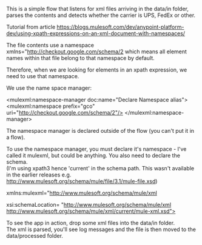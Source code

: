 This is a simple flow that listens for xml files arriving in the data/in folder, parses the contents and detects whether the carrier is UPS, FedEx or other.


Tutorial from article https://blogs.mulesoft.com/dev/anypoint-platform-dev/using-xpath-expressions-on-an-xml-document-with-namespaces/

The file contents use a namespace xmlns="http://checkout.google.com/schema/2 which means all element names within that file belong to that namespace by default.

Therefore, when we are looking for elements in an xpath expression, we need to use that namespace.

We use the name space manager:

<mulexml:namespace-manager doc:name="Declare Namespace alias">
    <mulexml:namespace prefix="gco" uri="http://checkout.google.com/schema/2"/>
</mulexml:namespace-manager>

The namespace manager is declared outside of the flow (you can't put it in a flow).

To use the namespace manager, you must declare it's namespace - I've called it mulexml, but could be anything.  You also need to declare the schema.  
(I'm using xpath3 hence 'current' in the schema path.  This wasn't available in the earlier releases e.g. http://www.mulesoft.org/schema/mule/file/3.1/mule-file.xsd)


xmlns:mulexml="http://www.mulesoft.org/schema/mule/xml

xsi:schemaLocation=
"http://www.mulesoft.org/schema/mule/xml http://www.mulesoft.org/schema/mule/xml/current/mule-xml.xsd">

To see the app in action, drop some xml files into the data/in folder.  
The xml is parsed, you'll see log messages and the file is then moved to the data/processed folder.



